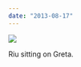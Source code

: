 ```yaml
---
date: "2013-08-17"
---
```


![](images/tumblr_mroz5vZKQe1r16syio1_1280-1024x576.jpg)

Riu sitting on Greta.
